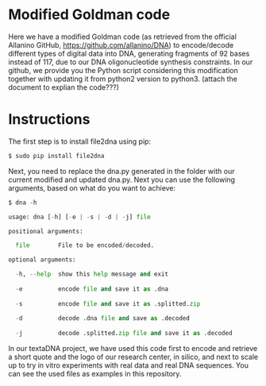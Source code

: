 # Modified Goldman code
Here we have a modified Goldman code (as retrieved from the official Allanino GitHub, https://github.com/allanino/DNA) to encode/decode different types of digital data into DNA, generating fragments of 92 bases instead of 117, due to our DNA oligonucleotide synthesis constraints. 
In our github, we provide you the Python script considering this modification together with updating it from python2 version to python3. 
(attach the document to explian the code???)

# Instructions
The first step is to install file2dna using pip:

```python
$ sudo pip install file2dna
```

Next, you need to replace the dna.py generated in the folder with our current modified and updated dna.py. Next you can use the following arguments, based on what do you want to achieve:

```python
$ dna -h

usage: dna [-h] [-e | -s | -d | -j] file

positional arguments:

  file        File to be encoded/decoded.

optional arguments:

  -h, --help  show this help message and exit
  
  -e          encode file and save it as .dna
  
  -s          encode file and save it as .splitted.zip
  
  -d          decode .dna file and save as .decoded
  
  -j          decode .splitted.zip file and save it as .decoded
```
In our textaDNA project, we have used this code first to encode and retrieve a short quote and the logo of our research center, in silico, and next to scale up to try in vitro experiments with real data and real DNA sequences. You can see the used files as examples in this repository. 
  
